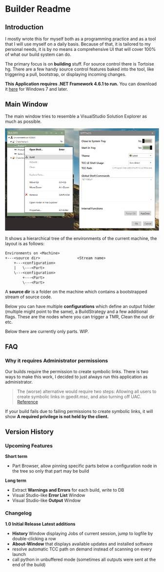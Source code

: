 Builder Readme
==============

Introduction
------------

I mostly wrote this for myself both as a programming practice and as a tool that I will use myself on a daily basis.
Because of that, it is tailored to my personal needs, it is by no means a comprehensive UI that will cover 100% of what our build system can do.

The primary focus is on **building** stuff. For source control there is Tortoise hg.
There are a few handy source control features baked into the tool, like triggering a pull, bootstrap, or displaying incoming changes.

**This Application requires .NET Framework 4.6.1 to run.** You can download it [here](https://www.microsoft.com/en-us/download/details.aspx?id=49981) for Windows 7 and later.

Main Window
-----------

The main window tries to resemble a VisualStudio Solution Explorer as much as possible.

![Image of main window](main.png)

It shows a hierarchical tree of the environments of the current machine, the layout is as follows:

    Environments on <Machine>
    +---<source dir>                 <Stream name>
        +---<configuration>
        |   \---<Part>
        \---<configuration>
            +---<Part>
            \---<Part>

A **source dir** is a folder on the machine which contains a bootstrapped stream of source code.

Below you can have multiple **configurations** which define an output folder (multiple might point to the same), a BuildStrategy and a few additional flags. These are the nodes where you can trigger a TMR, Clean the out dir etc.

Below there are currently only parts. WIP.

FAQ
---

### Why it requires Administrator permissions

Our builds require the permission to create symbolic links.
There is two ways to make this work, I decided to just always run this application as administrator.

> The (worse) alternative would require two steps: Allowing all users to create symbolic links in gpedit.msc, and also turning off UAC. [Reference](https://stackoverflow.com/questions/15320550/why-is-secreatesymboliclinkprivilege-ignored-on-windows-8)

If your build fails due to failing permissions to create symbolic links, it will show **A required privilege is not held by the client.**

Version History
---------------

### Upcoming Features

**Short term**

-   Part Browser, allow pinning specific parts below a configuration node in the tree so only that part may be build

**Long term**

-   Extract **Warnings and Errors** for each build, write to DB
-   Visual Studio-like **Error List** Window
-   Visual Studio-like **Output** Window

### Changelog

**1.0 Initial Release Latest additions**

-   **History** Window displaying Jobs of current session, jump to logfile by double-clicking a row
-   **About-Window** that displays available updates and installed software
-   resolve automatic TCC path on demand instead of scanning on every launch
-   call python in unbuffered mode (sometimes all outputs were sent at the end of the build)

